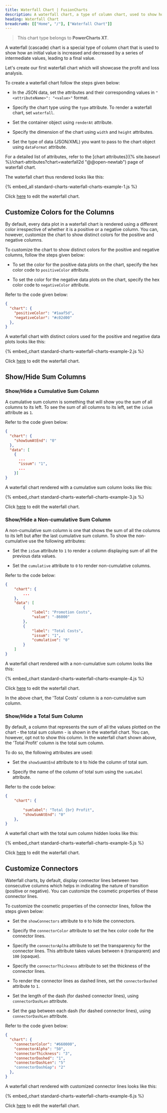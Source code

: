 ```yaml
---
title: Waterfall Chart | FusionCharts
description: A waterfall chart, a type of column chart, used to show how an initial value is increased/decreased by a series of intermediate values, to a final value
heading: Waterfall Chart
breadcrumb: [["Home", "/"], ["Waterfall Chart"]]
---
```


> This chart type belongs to **PowerCharts XT**.

A waterfall (cascade) chart is a special type of column chart that is used to show how an initial value is increased and decreased by a series of intermediate values, leading to a final value.

Let's create our first waterfall chart which will showcase the profit and loss analysis.

To create a waterfall chart follow the steps given below:

* In the JSON data, set the attributes and their corresponding values in `"<attributeName>": "<value>"` format.

* Specify the chart type using the `type` attribute. To render a waterfall chart, set `waterfall`.

* Set the container object using `renderAt` attribute.

* Specify the dimension of the chart using `width` and `height` attributes.

* Set the type of data (JSON/XML) you want to pass to the chart object using `dataFormat` attribute.

For a detailed list of attributes, refer to the [chart attributes]({% site.baseurl %}/chart-attributes?chart=waterfall2d "@@open-newtab") page of waterfall chart.

The waterfall chart thus rendered looks like this:

{% embed_all standard-charts-waterfall-charts-example-1.js %}

Click [here](http://jsfiddle.net/fusioncharts/r9uwA/ "@@open-newtab") to edit the waterfall chart.

## Customize Colors for the Columns

By default, every data plot in a waterfall chart is rendered using a different color irrespective of whether it is a positive or a negative column. You can, however, customize the chart to show distinct colors for the positive and negative columns.

To customize the chart to show distinct colors for the positive and negative columns, follow the steps given below:

* To set the color for the positive data plots on the chart, specify the hex color code to `positiveColor` attribute.

* To set the color for the negative data plots on the chart, specify the hex color code to `negativeColor` attribute.

Refer to the code given below:

```json
{
  "chart": {
    "positiveColor": "#1aaf5d",
    "negativeColor": "#c02d00"
  },
}
```

A waterfall chart with distinct colors used for the positive and negative data plots looks like this:

{% embed_chart standard-charts-waterfall-charts-example-2.js %}

Click [here](http://jsfiddle.net/fusioncharts/fp5uh8p6/ "@@open-newtab") to edit the waterfall chart.

## Show/Hide Sum Columns

### Show/Hide a Cumulative Sum Column

A cumulative sum column is something that will show you the sum of all columns to its left. To see the sum of all columns to its left, set the `isSum` attribute as `1`. 

Refer to the code given below:

```json
{
  "chart": {
    "showSumAtEnd": "0"
  },
  "data": [
    {
      ...
      "issum": "1",
      ...
    }]
}
```
A waterfall chart rendered with a cumulative sum column looks like this:

{% embed_chart standard-charts-waterfall-charts-example-3.js %}

Click [here](http://jsfiddle.net/fusioncharts/478ur96x/ "@@open-newtab") to edit the waterfall chart.

### Show/Hide a Non-cumulative Sum Column

A non-cumulative sum column is one that shows the sum of all the columns to its left but after the last cumulative sum column. To show the non-cumulative use the following attributes:

* Set the `isSum` attribute to `1` to render a column displaying sum of all the previous data values.

* Set the `cumulative` attribute to `0` to render non-cumulative columns.

Refer to the  code below:

```json
{
    "chart": {
        ...
    },
    "data": [
        {
            "label": "Promotion Costs",
            "value": "-86000"
        },
        {
            "label": "Total Costs",
            "issum": "1",
            "cumulative": "0"
        }
    ]
}
```

A waterfall chart rendered with a non-cumulative sum column looks like this:

{% embed_chart standard-charts-waterfall-charts-example-4.js %}

Click [here](http://jsfiddle.net/fusioncharts/1crgnjar/ "@@open-newtab") to edit the waterfall chart.

In the above chart, the 'Total Costs' column is a non-cumulative sum column.

### Show/Hide a Total Sum Column

By default, a column that represents the sum of all the values plotted on the chart - the total sum column - is shown in the waterfall chart. You can, however, opt not to show this column. In the waterfall chart shown above, the 'Total Profit' column is the total sum column.

To do so, the following attributes are used:

* Set the `showSumAtEnd` attribute to `0` to hide the column of total sum.

* Specify the name of the column of total sum using the `sumLabel` attribute.

Refer to the code below:

```json
{
    "chart": {
        
        "sumlabel": "Total {br} Profit",
        "showSumAtEnd": "0"
    },
}
```
A waterfall chart with the total sum column hidden looks like this:

{% embed_chart standard-charts-waterfall-charts-example-5.js %}

Click [here](http://jsfiddle.net/fusioncharts/tvmospjo/ "@@open-newtab") to edit the waterfall chart.

## Customize Connectors

Waterfall charts, by default, display connector lines between two consecutive columns which helps in indicating the nature of transition (positive or negative). You can customize the cosmetic properties of these connector lines.

To customize the cosmetic properties of the connector lines, follow the steps given below:

* Set the `showConnectors` attribute to `0` to hide the connectors.

* Specify the `connectorColor` attribute to set the hex color code for the connector lines.

* Specify the `connectorAplha` attribute to set the transparency for the connector lines. This attribute takes values between `0` (transparent) and `100` (opaque).

* Specify the `connectorThickness` attribute to set the thickness of the connector lines.

* To render the connector lines as dashed lines, set the `connectorDashed` attribute to `1`. 

* Set the length of the dash (for dashed connector lines), using `connectorDashLen` attribute.

* Set the gap between each dash (for dashed connector lines), using `connectorDashLen` attribute.

Refer to the code given below:

```json
{
  "chart": {
    "connectorColor": "#660000",
    "connectorAlpha": "50",
    "connectorThickness": "3",
    "connectorDashed": "1",
    "connectorDashLen": "5"
    "connectorDashGap": "2"
  },
}
```
A waterfall chart rendered with customized connector lines looks like this:

{% embed_chart standard-charts-waterfall-charts-example-6.js %}

Click [here](http://jsfiddle.net/fusioncharts/mo48mf9s/ "@@open-newtab") to edit the waterfall chart.